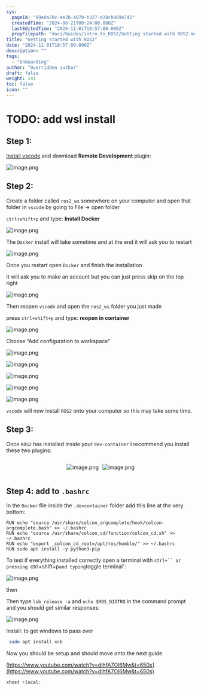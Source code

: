 ```yaml
---
sys:
  pageId: "89e0a78c-4e2b-4070-b327-d28cb0694742"
  createdTime: "2024-08-21T00:24:00.000Z"
  lastEditedTime: "2024-11-01T18:57:00.000Z"
  propFilepath: "docs/Guides/intro_to_ROS2/Getting started with ROS2.md"
title: "Getting started with ROS2"
date: "2024-11-01T18:57:00.000Z"
description: ""
tags:
  - "Onboarding"
author: "Overridden author"
draft: false
weight: 141
toc: false
icon: ""
---
```


# TODO: add wsl install

## Step 1:

[Install vscode](https://code.visualstudio.com/download) and download **Remote Development** plugin:

![image.png](https://prod-files-secure.s3.us-west-2.amazonaws.com/d518164a-d88e-44d1-a4ee-3adb3bd8bce0/efb52993-1881-4a40-b95e-6f020334f022/image.png?X-Amz-Algorithm=AWS4-HMAC-SHA256&X-Amz-Content-Sha256=UNSIGNED-PAYLOAD&X-Amz-Credential=ASIAZI2LB466VEMQIOBQ%2F20250210%2Fus-west-2%2Fs3%2Faws4_request&X-Amz-Date=20250210T181024Z&X-Amz-Expires=3600&X-Amz-Security-Token=IQoJb3JpZ2luX2VjEKj%2F%2F%2F%2F%2F%2F%2F%2F%2F%2FwEaCXVzLXdlc3QtMiJGMEQCICTF%2FQW3S82kVY3tYEepYGhQyYKmrOUIxhynj5uMZwniAiAE772mb4rWoLyGMUFcZxgWYSchvSCOOE6OJHiGEcmBuSqIBAjB%2F%2F%2F%2F%2F%2F%2F%2F%2F%2F8BEAAaDDYzNzQyMzE4MzgwNSIMoi1zWTnhvp8l4gItKtwDLnm0aJ9Gp7kqPU6vzuPsQBhA8CunnmHxTabflhK5O7a0cyFYQR3XXkzi2Gr07tfKoZM0w4t7hmQXZ0YSZAF9eXsTITLxkfIE1UUMNTKXshYMD%2BhopUL3x1SH2DODNTdL4r%2FjfsBnd7QpqCIHlyr9QHMxzXrt8M5cYBRNJZQ9o8%2FEetkAdEsFzPQqAUcl4c0%2F9TgYx6SyZ8DT3Lc8bjl5%2BYnTejBCcnhzWy%2F22l8juQgtQsX3euPgVGSDKL6PXTrxXqB94HYZG55%2FLcpOTMaU5tg4Fr3nUQAK3tGdYqjQkTT0a1eLCT7TMYEd%2BefRR1aRl7svfNKyhrqhqaK2fhU4edkj2R%2FOsHxzkn2REn8tYTuRqTd0%2FNyLGJ7MU6MJ2ujwYauNGEeNd5yHPcUXUZ6WJxD02RegrdifcoM%2FNGtzWbDEi%2BrvRomKbCpYWy15NfdELWsYRJsWcrHlJFY4y35gTQtwfxlVEdxYeFzJI8zt8B4CK78M9q45%2BP%2FzZNTkx4kJdRgCKnRL6M7coDecauvkYBEF7gp%2BOtA6WSSoaUftZSf6CkPDTRi8ItNJBRQz4cfzFqIPBGfjHLaPYHsCzMCfyMZBLF%2BtkMF6WEZB37sFMrbqbYnspl0Gij9XHFEwzr2ovQY6pgGZwZMpfqxm8o86cqJXxWVT5VlZUK4nHc1RKE9C7yH%2Bu2yN0V1QaunQZUSjZyMrAX1eBejoMLk0nFS9IxV84EV6xzZ5M1gS9FkHX7S2bZeN2HR8qF3MjVtUAK3cl1KMlEdJDt3lzmlnvKcqdoZyGOXdwfpYH4objS%2FHzDgnHhzocfdJghUh7UliEtoSUE9ntdWAFML4Tm0nt01rlWYnRX6FCXJDzTHt&X-Amz-Signature=82fcea71071a69f157a0d3ab1e398439b2337430b7227253f4718fc74e0b74fa&X-Amz-SignedHeaders=host&x-id=GetObject)

## Step 2:

Create a folder called `ros2_ws` somewhere on your computer and open that folder in `vscode` by going to File → open folder 

`ctrl+shift+p` and type: **Install Docker**

![image.png](https://prod-files-secure.s3.us-west-2.amazonaws.com/d518164a-d88e-44d1-a4ee-3adb3bd8bce0/2269dc0e-1cd5-47ff-bceb-c04ad9b2eab0/image.png?X-Amz-Algorithm=AWS4-HMAC-SHA256&X-Amz-Content-Sha256=UNSIGNED-PAYLOAD&X-Amz-Credential=ASIAZI2LB466VEMQIOBQ%2F20250210%2Fus-west-2%2Fs3%2Faws4_request&X-Amz-Date=20250210T181024Z&X-Amz-Expires=3600&X-Amz-Security-Token=IQoJb3JpZ2luX2VjEKj%2F%2F%2F%2F%2F%2F%2F%2F%2F%2FwEaCXVzLXdlc3QtMiJGMEQCICTF%2FQW3S82kVY3tYEepYGhQyYKmrOUIxhynj5uMZwniAiAE772mb4rWoLyGMUFcZxgWYSchvSCOOE6OJHiGEcmBuSqIBAjB%2F%2F%2F%2F%2F%2F%2F%2F%2F%2F8BEAAaDDYzNzQyMzE4MzgwNSIMoi1zWTnhvp8l4gItKtwDLnm0aJ9Gp7kqPU6vzuPsQBhA8CunnmHxTabflhK5O7a0cyFYQR3XXkzi2Gr07tfKoZM0w4t7hmQXZ0YSZAF9eXsTITLxkfIE1UUMNTKXshYMD%2BhopUL3x1SH2DODNTdL4r%2FjfsBnd7QpqCIHlyr9QHMxzXrt8M5cYBRNJZQ9o8%2FEetkAdEsFzPQqAUcl4c0%2F9TgYx6SyZ8DT3Lc8bjl5%2BYnTejBCcnhzWy%2F22l8juQgtQsX3euPgVGSDKL6PXTrxXqB94HYZG55%2FLcpOTMaU5tg4Fr3nUQAK3tGdYqjQkTT0a1eLCT7TMYEd%2BefRR1aRl7svfNKyhrqhqaK2fhU4edkj2R%2FOsHxzkn2REn8tYTuRqTd0%2FNyLGJ7MU6MJ2ujwYauNGEeNd5yHPcUXUZ6WJxD02RegrdifcoM%2FNGtzWbDEi%2BrvRomKbCpYWy15NfdELWsYRJsWcrHlJFY4y35gTQtwfxlVEdxYeFzJI8zt8B4CK78M9q45%2BP%2FzZNTkx4kJdRgCKnRL6M7coDecauvkYBEF7gp%2BOtA6WSSoaUftZSf6CkPDTRi8ItNJBRQz4cfzFqIPBGfjHLaPYHsCzMCfyMZBLF%2BtkMF6WEZB37sFMrbqbYnspl0Gij9XHFEwzr2ovQY6pgGZwZMpfqxm8o86cqJXxWVT5VlZUK4nHc1RKE9C7yH%2Bu2yN0V1QaunQZUSjZyMrAX1eBejoMLk0nFS9IxV84EV6xzZ5M1gS9FkHX7S2bZeN2HR8qF3MjVtUAK3cl1KMlEdJDt3lzmlnvKcqdoZyGOXdwfpYH4objS%2FHzDgnHhzocfdJghUh7UliEtoSUE9ntdWAFML4Tm0nt01rlWYnRX6FCXJDzTHt&X-Amz-Signature=a05fa1b2454892f73468a5ef26c0ec08a29f7cda9bcb65ab3124fbc99db998ce&X-Amz-SignedHeaders=host&x-id=GetObject)

The `Docker` install will take sometime and at the end it will ask you to restart

![image.png](https://prod-files-secure.s3.us-west-2.amazonaws.com/d518164a-d88e-44d1-a4ee-3adb3bd8bce0/ed233f78-be33-4b1f-b89c-9c346c0e961e/image.png?X-Amz-Algorithm=AWS4-HMAC-SHA256&X-Amz-Content-Sha256=UNSIGNED-PAYLOAD&X-Amz-Credential=ASIAZI2LB466VEMQIOBQ%2F20250210%2Fus-west-2%2Fs3%2Faws4_request&X-Amz-Date=20250210T181024Z&X-Amz-Expires=3600&X-Amz-Security-Token=IQoJb3JpZ2luX2VjEKj%2F%2F%2F%2F%2F%2F%2F%2F%2F%2FwEaCXVzLXdlc3QtMiJGMEQCICTF%2FQW3S82kVY3tYEepYGhQyYKmrOUIxhynj5uMZwniAiAE772mb4rWoLyGMUFcZxgWYSchvSCOOE6OJHiGEcmBuSqIBAjB%2F%2F%2F%2F%2F%2F%2F%2F%2F%2F8BEAAaDDYzNzQyMzE4MzgwNSIMoi1zWTnhvp8l4gItKtwDLnm0aJ9Gp7kqPU6vzuPsQBhA8CunnmHxTabflhK5O7a0cyFYQR3XXkzi2Gr07tfKoZM0w4t7hmQXZ0YSZAF9eXsTITLxkfIE1UUMNTKXshYMD%2BhopUL3x1SH2DODNTdL4r%2FjfsBnd7QpqCIHlyr9QHMxzXrt8M5cYBRNJZQ9o8%2FEetkAdEsFzPQqAUcl4c0%2F9TgYx6SyZ8DT3Lc8bjl5%2BYnTejBCcnhzWy%2F22l8juQgtQsX3euPgVGSDKL6PXTrxXqB94HYZG55%2FLcpOTMaU5tg4Fr3nUQAK3tGdYqjQkTT0a1eLCT7TMYEd%2BefRR1aRl7svfNKyhrqhqaK2fhU4edkj2R%2FOsHxzkn2REn8tYTuRqTd0%2FNyLGJ7MU6MJ2ujwYauNGEeNd5yHPcUXUZ6WJxD02RegrdifcoM%2FNGtzWbDEi%2BrvRomKbCpYWy15NfdELWsYRJsWcrHlJFY4y35gTQtwfxlVEdxYeFzJI8zt8B4CK78M9q45%2BP%2FzZNTkx4kJdRgCKnRL6M7coDecauvkYBEF7gp%2BOtA6WSSoaUftZSf6CkPDTRi8ItNJBRQz4cfzFqIPBGfjHLaPYHsCzMCfyMZBLF%2BtkMF6WEZB37sFMrbqbYnspl0Gij9XHFEwzr2ovQY6pgGZwZMpfqxm8o86cqJXxWVT5VlZUK4nHc1RKE9C7yH%2Bu2yN0V1QaunQZUSjZyMrAX1eBejoMLk0nFS9IxV84EV6xzZ5M1gS9FkHX7S2bZeN2HR8qF3MjVtUAK3cl1KMlEdJDt3lzmlnvKcqdoZyGOXdwfpYH4objS%2FHzDgnHhzocfdJghUh7UliEtoSUE9ntdWAFML4Tm0nt01rlWYnRX6FCXJDzTHt&X-Amz-Signature=3d465b3b6fe2730c3b8a54e3de4c721b0c489e9d5173eb347861ba00415600bb&X-Amz-SignedHeaders=host&x-id=GetObject)

Once you restart open `Docker` and finish the installation

It will ask you to make an account but you can just press skip on the top right

![image.png](https://prod-files-secure.s3.us-west-2.amazonaws.com/d518164a-d88e-44d1-a4ee-3adb3bd8bce0/21010ad9-1659-4fd9-9f59-9932a09b2a3d/image.png?X-Amz-Algorithm=AWS4-HMAC-SHA256&X-Amz-Content-Sha256=UNSIGNED-PAYLOAD&X-Amz-Credential=ASIAZI2LB466VEMQIOBQ%2F20250210%2Fus-west-2%2Fs3%2Faws4_request&X-Amz-Date=20250210T181024Z&X-Amz-Expires=3600&X-Amz-Security-Token=IQoJb3JpZ2luX2VjEKj%2F%2F%2F%2F%2F%2F%2F%2F%2F%2FwEaCXVzLXdlc3QtMiJGMEQCICTF%2FQW3S82kVY3tYEepYGhQyYKmrOUIxhynj5uMZwniAiAE772mb4rWoLyGMUFcZxgWYSchvSCOOE6OJHiGEcmBuSqIBAjB%2F%2F%2F%2F%2F%2F%2F%2F%2F%2F8BEAAaDDYzNzQyMzE4MzgwNSIMoi1zWTnhvp8l4gItKtwDLnm0aJ9Gp7kqPU6vzuPsQBhA8CunnmHxTabflhK5O7a0cyFYQR3XXkzi2Gr07tfKoZM0w4t7hmQXZ0YSZAF9eXsTITLxkfIE1UUMNTKXshYMD%2BhopUL3x1SH2DODNTdL4r%2FjfsBnd7QpqCIHlyr9QHMxzXrt8M5cYBRNJZQ9o8%2FEetkAdEsFzPQqAUcl4c0%2F9TgYx6SyZ8DT3Lc8bjl5%2BYnTejBCcnhzWy%2F22l8juQgtQsX3euPgVGSDKL6PXTrxXqB94HYZG55%2FLcpOTMaU5tg4Fr3nUQAK3tGdYqjQkTT0a1eLCT7TMYEd%2BefRR1aRl7svfNKyhrqhqaK2fhU4edkj2R%2FOsHxzkn2REn8tYTuRqTd0%2FNyLGJ7MU6MJ2ujwYauNGEeNd5yHPcUXUZ6WJxD02RegrdifcoM%2FNGtzWbDEi%2BrvRomKbCpYWy15NfdELWsYRJsWcrHlJFY4y35gTQtwfxlVEdxYeFzJI8zt8B4CK78M9q45%2BP%2FzZNTkx4kJdRgCKnRL6M7coDecauvkYBEF7gp%2BOtA6WSSoaUftZSf6CkPDTRi8ItNJBRQz4cfzFqIPBGfjHLaPYHsCzMCfyMZBLF%2BtkMF6WEZB37sFMrbqbYnspl0Gij9XHFEwzr2ovQY6pgGZwZMpfqxm8o86cqJXxWVT5VlZUK4nHc1RKE9C7yH%2Bu2yN0V1QaunQZUSjZyMrAX1eBejoMLk0nFS9IxV84EV6xzZ5M1gS9FkHX7S2bZeN2HR8qF3MjVtUAK3cl1KMlEdJDt3lzmlnvKcqdoZyGOXdwfpYH4objS%2FHzDgnHhzocfdJghUh7UliEtoSUE9ntdWAFML4Tm0nt01rlWYnRX6FCXJDzTHt&X-Amz-Signature=22d1972f2d1baf2a4888724792eee7eb391a4b4f217ffb2c46fd65878a8fa2a8&X-Amz-SignedHeaders=host&x-id=GetObject)

Then reopen `vscode` and open the `ros2_ws` folder you just made

press `ctrl+shift+p` and type: **reopen in container**

![image.png](https://prod-files-secure.s3.us-west-2.amazonaws.com/d518164a-d88e-44d1-a4ee-3adb3bd8bce0/4e93b8c2-41ad-488c-8095-c74205196118/image.png?X-Amz-Algorithm=AWS4-HMAC-SHA256&X-Amz-Content-Sha256=UNSIGNED-PAYLOAD&X-Amz-Credential=ASIAZI2LB466VEMQIOBQ%2F20250210%2Fus-west-2%2Fs3%2Faws4_request&X-Amz-Date=20250210T181024Z&X-Amz-Expires=3600&X-Amz-Security-Token=IQoJb3JpZ2luX2VjEKj%2F%2F%2F%2F%2F%2F%2F%2F%2F%2FwEaCXVzLXdlc3QtMiJGMEQCICTF%2FQW3S82kVY3tYEepYGhQyYKmrOUIxhynj5uMZwniAiAE772mb4rWoLyGMUFcZxgWYSchvSCOOE6OJHiGEcmBuSqIBAjB%2F%2F%2F%2F%2F%2F%2F%2F%2F%2F8BEAAaDDYzNzQyMzE4MzgwNSIMoi1zWTnhvp8l4gItKtwDLnm0aJ9Gp7kqPU6vzuPsQBhA8CunnmHxTabflhK5O7a0cyFYQR3XXkzi2Gr07tfKoZM0w4t7hmQXZ0YSZAF9eXsTITLxkfIE1UUMNTKXshYMD%2BhopUL3x1SH2DODNTdL4r%2FjfsBnd7QpqCIHlyr9QHMxzXrt8M5cYBRNJZQ9o8%2FEetkAdEsFzPQqAUcl4c0%2F9TgYx6SyZ8DT3Lc8bjl5%2BYnTejBCcnhzWy%2F22l8juQgtQsX3euPgVGSDKL6PXTrxXqB94HYZG55%2FLcpOTMaU5tg4Fr3nUQAK3tGdYqjQkTT0a1eLCT7TMYEd%2BefRR1aRl7svfNKyhrqhqaK2fhU4edkj2R%2FOsHxzkn2REn8tYTuRqTd0%2FNyLGJ7MU6MJ2ujwYauNGEeNd5yHPcUXUZ6WJxD02RegrdifcoM%2FNGtzWbDEi%2BrvRomKbCpYWy15NfdELWsYRJsWcrHlJFY4y35gTQtwfxlVEdxYeFzJI8zt8B4CK78M9q45%2BP%2FzZNTkx4kJdRgCKnRL6M7coDecauvkYBEF7gp%2BOtA6WSSoaUftZSf6CkPDTRi8ItNJBRQz4cfzFqIPBGfjHLaPYHsCzMCfyMZBLF%2BtkMF6WEZB37sFMrbqbYnspl0Gij9XHFEwzr2ovQY6pgGZwZMpfqxm8o86cqJXxWVT5VlZUK4nHc1RKE9C7yH%2Bu2yN0V1QaunQZUSjZyMrAX1eBejoMLk0nFS9IxV84EV6xzZ5M1gS9FkHX7S2bZeN2HR8qF3MjVtUAK3cl1KMlEdJDt3lzmlnvKcqdoZyGOXdwfpYH4objS%2FHzDgnHhzocfdJghUh7UliEtoSUE9ntdWAFML4Tm0nt01rlWYnRX6FCXJDzTHt&X-Amz-Signature=6543d7ab6a72e3b7003b6256d8129d5f84e0380806daa114ffaaa46437a92745&X-Amz-SignedHeaders=host&x-id=GetObject)

Choose “Add configuration to workspace”

![image.png](https://prod-files-secure.s3.us-west-2.amazonaws.com/d518164a-d88e-44d1-a4ee-3adb3bd8bce0/9560b282-5060-4989-ba37-97e7b2c22476/image.png?X-Amz-Algorithm=AWS4-HMAC-SHA256&X-Amz-Content-Sha256=UNSIGNED-PAYLOAD&X-Amz-Credential=ASIAZI2LB466VEMQIOBQ%2F20250210%2Fus-west-2%2Fs3%2Faws4_request&X-Amz-Date=20250210T181024Z&X-Amz-Expires=3600&X-Amz-Security-Token=IQoJb3JpZ2luX2VjEKj%2F%2F%2F%2F%2F%2F%2F%2F%2F%2FwEaCXVzLXdlc3QtMiJGMEQCICTF%2FQW3S82kVY3tYEepYGhQyYKmrOUIxhynj5uMZwniAiAE772mb4rWoLyGMUFcZxgWYSchvSCOOE6OJHiGEcmBuSqIBAjB%2F%2F%2F%2F%2F%2F%2F%2F%2F%2F8BEAAaDDYzNzQyMzE4MzgwNSIMoi1zWTnhvp8l4gItKtwDLnm0aJ9Gp7kqPU6vzuPsQBhA8CunnmHxTabflhK5O7a0cyFYQR3XXkzi2Gr07tfKoZM0w4t7hmQXZ0YSZAF9eXsTITLxkfIE1UUMNTKXshYMD%2BhopUL3x1SH2DODNTdL4r%2FjfsBnd7QpqCIHlyr9QHMxzXrt8M5cYBRNJZQ9o8%2FEetkAdEsFzPQqAUcl4c0%2F9TgYx6SyZ8DT3Lc8bjl5%2BYnTejBCcnhzWy%2F22l8juQgtQsX3euPgVGSDKL6PXTrxXqB94HYZG55%2FLcpOTMaU5tg4Fr3nUQAK3tGdYqjQkTT0a1eLCT7TMYEd%2BefRR1aRl7svfNKyhrqhqaK2fhU4edkj2R%2FOsHxzkn2REn8tYTuRqTd0%2FNyLGJ7MU6MJ2ujwYauNGEeNd5yHPcUXUZ6WJxD02RegrdifcoM%2FNGtzWbDEi%2BrvRomKbCpYWy15NfdELWsYRJsWcrHlJFY4y35gTQtwfxlVEdxYeFzJI8zt8B4CK78M9q45%2BP%2FzZNTkx4kJdRgCKnRL6M7coDecauvkYBEF7gp%2BOtA6WSSoaUftZSf6CkPDTRi8ItNJBRQz4cfzFqIPBGfjHLaPYHsCzMCfyMZBLF%2BtkMF6WEZB37sFMrbqbYnspl0Gij9XHFEwzr2ovQY6pgGZwZMpfqxm8o86cqJXxWVT5VlZUK4nHc1RKE9C7yH%2Bu2yN0V1QaunQZUSjZyMrAX1eBejoMLk0nFS9IxV84EV6xzZ5M1gS9FkHX7S2bZeN2HR8qF3MjVtUAK3cl1KMlEdJDt3lzmlnvKcqdoZyGOXdwfpYH4objS%2FHzDgnHhzocfdJghUh7UliEtoSUE9ntdWAFML4Tm0nt01rlWYnRX6FCXJDzTHt&X-Amz-Signature=dbe3694c3726b894fc6faec23b02ab6cb0aba4591c331431c6a6c728ef72f363&X-Amz-SignedHeaders=host&x-id=GetObject)

![image.png](https://prod-files-secure.s3.us-west-2.amazonaws.com/d518164a-d88e-44d1-a4ee-3adb3bd8bce0/2ee63f81-886b-48e8-a553-dc6e5eac99e4/image.png?X-Amz-Algorithm=AWS4-HMAC-SHA256&X-Amz-Content-Sha256=UNSIGNED-PAYLOAD&X-Amz-Credential=ASIAZI2LB466VEMQIOBQ%2F20250210%2Fus-west-2%2Fs3%2Faws4_request&X-Amz-Date=20250210T181024Z&X-Amz-Expires=3600&X-Amz-Security-Token=IQoJb3JpZ2luX2VjEKj%2F%2F%2F%2F%2F%2F%2F%2F%2F%2FwEaCXVzLXdlc3QtMiJGMEQCICTF%2FQW3S82kVY3tYEepYGhQyYKmrOUIxhynj5uMZwniAiAE772mb4rWoLyGMUFcZxgWYSchvSCOOE6OJHiGEcmBuSqIBAjB%2F%2F%2F%2F%2F%2F%2F%2F%2F%2F8BEAAaDDYzNzQyMzE4MzgwNSIMoi1zWTnhvp8l4gItKtwDLnm0aJ9Gp7kqPU6vzuPsQBhA8CunnmHxTabflhK5O7a0cyFYQR3XXkzi2Gr07tfKoZM0w4t7hmQXZ0YSZAF9eXsTITLxkfIE1UUMNTKXshYMD%2BhopUL3x1SH2DODNTdL4r%2FjfsBnd7QpqCIHlyr9QHMxzXrt8M5cYBRNJZQ9o8%2FEetkAdEsFzPQqAUcl4c0%2F9TgYx6SyZ8DT3Lc8bjl5%2BYnTejBCcnhzWy%2F22l8juQgtQsX3euPgVGSDKL6PXTrxXqB94HYZG55%2FLcpOTMaU5tg4Fr3nUQAK3tGdYqjQkTT0a1eLCT7TMYEd%2BefRR1aRl7svfNKyhrqhqaK2fhU4edkj2R%2FOsHxzkn2REn8tYTuRqTd0%2FNyLGJ7MU6MJ2ujwYauNGEeNd5yHPcUXUZ6WJxD02RegrdifcoM%2FNGtzWbDEi%2BrvRomKbCpYWy15NfdELWsYRJsWcrHlJFY4y35gTQtwfxlVEdxYeFzJI8zt8B4CK78M9q45%2BP%2FzZNTkx4kJdRgCKnRL6M7coDecauvkYBEF7gp%2BOtA6WSSoaUftZSf6CkPDTRi8ItNJBRQz4cfzFqIPBGfjHLaPYHsCzMCfyMZBLF%2BtkMF6WEZB37sFMrbqbYnspl0Gij9XHFEwzr2ovQY6pgGZwZMpfqxm8o86cqJXxWVT5VlZUK4nHc1RKE9C7yH%2Bu2yN0V1QaunQZUSjZyMrAX1eBejoMLk0nFS9IxV84EV6xzZ5M1gS9FkHX7S2bZeN2HR8qF3MjVtUAK3cl1KMlEdJDt3lzmlnvKcqdoZyGOXdwfpYH4objS%2FHzDgnHhzocfdJghUh7UliEtoSUE9ntdWAFML4Tm0nt01rlWYnRX6FCXJDzTHt&X-Amz-Signature=a9a131ff927f34ea8cf3aed1b78229d1e94d3c6cebaa2e574299b6081d0696f9&X-Amz-SignedHeaders=host&x-id=GetObject)

![image.png](https://prod-files-secure.s3.us-west-2.amazonaws.com/d518164a-d88e-44d1-a4ee-3adb3bd8bce0/ae1580b2-b048-407e-aed9-b584224a7a04/image.png?X-Amz-Algorithm=AWS4-HMAC-SHA256&X-Amz-Content-Sha256=UNSIGNED-PAYLOAD&X-Amz-Credential=ASIAZI2LB466VEMQIOBQ%2F20250210%2Fus-west-2%2Fs3%2Faws4_request&X-Amz-Date=20250210T181024Z&X-Amz-Expires=3600&X-Amz-Security-Token=IQoJb3JpZ2luX2VjEKj%2F%2F%2F%2F%2F%2F%2F%2F%2F%2FwEaCXVzLXdlc3QtMiJGMEQCICTF%2FQW3S82kVY3tYEepYGhQyYKmrOUIxhynj5uMZwniAiAE772mb4rWoLyGMUFcZxgWYSchvSCOOE6OJHiGEcmBuSqIBAjB%2F%2F%2F%2F%2F%2F%2F%2F%2F%2F8BEAAaDDYzNzQyMzE4MzgwNSIMoi1zWTnhvp8l4gItKtwDLnm0aJ9Gp7kqPU6vzuPsQBhA8CunnmHxTabflhK5O7a0cyFYQR3XXkzi2Gr07tfKoZM0w4t7hmQXZ0YSZAF9eXsTITLxkfIE1UUMNTKXshYMD%2BhopUL3x1SH2DODNTdL4r%2FjfsBnd7QpqCIHlyr9QHMxzXrt8M5cYBRNJZQ9o8%2FEetkAdEsFzPQqAUcl4c0%2F9TgYx6SyZ8DT3Lc8bjl5%2BYnTejBCcnhzWy%2F22l8juQgtQsX3euPgVGSDKL6PXTrxXqB94HYZG55%2FLcpOTMaU5tg4Fr3nUQAK3tGdYqjQkTT0a1eLCT7TMYEd%2BefRR1aRl7svfNKyhrqhqaK2fhU4edkj2R%2FOsHxzkn2REn8tYTuRqTd0%2FNyLGJ7MU6MJ2ujwYauNGEeNd5yHPcUXUZ6WJxD02RegrdifcoM%2FNGtzWbDEi%2BrvRomKbCpYWy15NfdELWsYRJsWcrHlJFY4y35gTQtwfxlVEdxYeFzJI8zt8B4CK78M9q45%2BP%2FzZNTkx4kJdRgCKnRL6M7coDecauvkYBEF7gp%2BOtA6WSSoaUftZSf6CkPDTRi8ItNJBRQz4cfzFqIPBGfjHLaPYHsCzMCfyMZBLF%2BtkMF6WEZB37sFMrbqbYnspl0Gij9XHFEwzr2ovQY6pgGZwZMpfqxm8o86cqJXxWVT5VlZUK4nHc1RKE9C7yH%2Bu2yN0V1QaunQZUSjZyMrAX1eBejoMLk0nFS9IxV84EV6xzZ5M1gS9FkHX7S2bZeN2HR8qF3MjVtUAK3cl1KMlEdJDt3lzmlnvKcqdoZyGOXdwfpYH4objS%2FHzDgnHhzocfdJghUh7UliEtoSUE9ntdWAFML4Tm0nt01rlWYnRX6FCXJDzTHt&X-Amz-Signature=561d65627827aa2720994ce8075370c864d19cfed75d282bb17b7a9b2dffe383&X-Amz-SignedHeaders=host&x-id=GetObject)

![image.png](https://prod-files-secure.s3.us-west-2.amazonaws.com/d518164a-d88e-44d1-a4ee-3adb3bd8bce0/53255b28-f75e-430f-b9e3-c0ac8577e42b/image.png?X-Amz-Algorithm=AWS4-HMAC-SHA256&X-Amz-Content-Sha256=UNSIGNED-PAYLOAD&X-Amz-Credential=ASIAZI2LB466VEMQIOBQ%2F20250210%2Fus-west-2%2Fs3%2Faws4_request&X-Amz-Date=20250210T181024Z&X-Amz-Expires=3600&X-Amz-Security-Token=IQoJb3JpZ2luX2VjEKj%2F%2F%2F%2F%2F%2F%2F%2F%2F%2FwEaCXVzLXdlc3QtMiJGMEQCICTF%2FQW3S82kVY3tYEepYGhQyYKmrOUIxhynj5uMZwniAiAE772mb4rWoLyGMUFcZxgWYSchvSCOOE6OJHiGEcmBuSqIBAjB%2F%2F%2F%2F%2F%2F%2F%2F%2F%2F8BEAAaDDYzNzQyMzE4MzgwNSIMoi1zWTnhvp8l4gItKtwDLnm0aJ9Gp7kqPU6vzuPsQBhA8CunnmHxTabflhK5O7a0cyFYQR3XXkzi2Gr07tfKoZM0w4t7hmQXZ0YSZAF9eXsTITLxkfIE1UUMNTKXshYMD%2BhopUL3x1SH2DODNTdL4r%2FjfsBnd7QpqCIHlyr9QHMxzXrt8M5cYBRNJZQ9o8%2FEetkAdEsFzPQqAUcl4c0%2F9TgYx6SyZ8DT3Lc8bjl5%2BYnTejBCcnhzWy%2F22l8juQgtQsX3euPgVGSDKL6PXTrxXqB94HYZG55%2FLcpOTMaU5tg4Fr3nUQAK3tGdYqjQkTT0a1eLCT7TMYEd%2BefRR1aRl7svfNKyhrqhqaK2fhU4edkj2R%2FOsHxzkn2REn8tYTuRqTd0%2FNyLGJ7MU6MJ2ujwYauNGEeNd5yHPcUXUZ6WJxD02RegrdifcoM%2FNGtzWbDEi%2BrvRomKbCpYWy15NfdELWsYRJsWcrHlJFY4y35gTQtwfxlVEdxYeFzJI8zt8B4CK78M9q45%2BP%2FzZNTkx4kJdRgCKnRL6M7coDecauvkYBEF7gp%2BOtA6WSSoaUftZSf6CkPDTRi8ItNJBRQz4cfzFqIPBGfjHLaPYHsCzMCfyMZBLF%2BtkMF6WEZB37sFMrbqbYnspl0Gij9XHFEwzr2ovQY6pgGZwZMpfqxm8o86cqJXxWVT5VlZUK4nHc1RKE9C7yH%2Bu2yN0V1QaunQZUSjZyMrAX1eBejoMLk0nFS9IxV84EV6xzZ5M1gS9FkHX7S2bZeN2HR8qF3MjVtUAK3cl1KMlEdJDt3lzmlnvKcqdoZyGOXdwfpYH4objS%2FHzDgnHhzocfdJghUh7UliEtoSUE9ntdWAFML4Tm0nt01rlWYnRX6FCXJDzTHt&X-Amz-Signature=246ed0807b4e7be3bd08c75252e9b1647f07b3998c2af209443edf2d7fce756b&X-Amz-SignedHeaders=host&x-id=GetObject)

![image.png](https://prod-files-secure.s3.us-west-2.amazonaws.com/d518164a-d88e-44d1-a4ee-3adb3bd8bce0/7c562767-5af9-4ffb-97d1-327bcdf4ee00/image.png?X-Amz-Algorithm=AWS4-HMAC-SHA256&X-Amz-Content-Sha256=UNSIGNED-PAYLOAD&X-Amz-Credential=ASIAZI2LB466VEMQIOBQ%2F20250210%2Fus-west-2%2Fs3%2Faws4_request&X-Amz-Date=20250210T181024Z&X-Amz-Expires=3600&X-Amz-Security-Token=IQoJb3JpZ2luX2VjEKj%2F%2F%2F%2F%2F%2F%2F%2F%2F%2FwEaCXVzLXdlc3QtMiJGMEQCICTF%2FQW3S82kVY3tYEepYGhQyYKmrOUIxhynj5uMZwniAiAE772mb4rWoLyGMUFcZxgWYSchvSCOOE6OJHiGEcmBuSqIBAjB%2F%2F%2F%2F%2F%2F%2F%2F%2F%2F8BEAAaDDYzNzQyMzE4MzgwNSIMoi1zWTnhvp8l4gItKtwDLnm0aJ9Gp7kqPU6vzuPsQBhA8CunnmHxTabflhK5O7a0cyFYQR3XXkzi2Gr07tfKoZM0w4t7hmQXZ0YSZAF9eXsTITLxkfIE1UUMNTKXshYMD%2BhopUL3x1SH2DODNTdL4r%2FjfsBnd7QpqCIHlyr9QHMxzXrt8M5cYBRNJZQ9o8%2FEetkAdEsFzPQqAUcl4c0%2F9TgYx6SyZ8DT3Lc8bjl5%2BYnTejBCcnhzWy%2F22l8juQgtQsX3euPgVGSDKL6PXTrxXqB94HYZG55%2FLcpOTMaU5tg4Fr3nUQAK3tGdYqjQkTT0a1eLCT7TMYEd%2BefRR1aRl7svfNKyhrqhqaK2fhU4edkj2R%2FOsHxzkn2REn8tYTuRqTd0%2FNyLGJ7MU6MJ2ujwYauNGEeNd5yHPcUXUZ6WJxD02RegrdifcoM%2FNGtzWbDEi%2BrvRomKbCpYWy15NfdELWsYRJsWcrHlJFY4y35gTQtwfxlVEdxYeFzJI8zt8B4CK78M9q45%2BP%2FzZNTkx4kJdRgCKnRL6M7coDecauvkYBEF7gp%2BOtA6WSSoaUftZSf6CkPDTRi8ItNJBRQz4cfzFqIPBGfjHLaPYHsCzMCfyMZBLF%2BtkMF6WEZB37sFMrbqbYnspl0Gij9XHFEwzr2ovQY6pgGZwZMpfqxm8o86cqJXxWVT5VlZUK4nHc1RKE9C7yH%2Bu2yN0V1QaunQZUSjZyMrAX1eBejoMLk0nFS9IxV84EV6xzZ5M1gS9FkHX7S2bZeN2HR8qF3MjVtUAK3cl1KMlEdJDt3lzmlnvKcqdoZyGOXdwfpYH4objS%2FHzDgnHhzocfdJghUh7UliEtoSUE9ntdWAFML4Tm0nt01rlWYnRX6FCXJDzTHt&X-Amz-Signature=462ae1441d34157fef4574f2b1334906fd2524eb59ec9dea0677e331bad5d5fd&X-Amz-SignedHeaders=host&x-id=GetObject)

`vscode` will now install `ROS2` onto your computer so this may take some time.

## Step 3:

Once `ROS2` has installed inside your `dev-container` I recommend you install these two plugins:

<div style="display: flex;flex-direction: row; column-gap:10px; max-width: 630px;justify-content: center;">
<div>

![image.png](https://prod-files-secure.s3.us-west-2.amazonaws.com/d518164a-d88e-44d1-a4ee-3adb3bd8bce0/3fc3d550-5a54-4ba1-ba6b-faa01cdb7369/image.png?X-Amz-Algorithm=AWS4-HMAC-SHA256&X-Amz-Content-Sha256=UNSIGNED-PAYLOAD&X-Amz-Credential=ASIAZI2LB4662M4IEEWK%2F20250210%2Fus-west-2%2Fs3%2Faws4_request&X-Amz-Date=20250210T181028Z&X-Amz-Expires=3600&X-Amz-Security-Token=IQoJb3JpZ2luX2VjEKj%2F%2F%2F%2F%2F%2F%2F%2F%2F%2FwEaCXVzLXdlc3QtMiJGMEQCIB%2B2VhHx7po0dbmtZwYYHSbgx4Vyy5rA%2FVhqHKRYOBc8AiAWk8FtzFxe6zuxwbSNsBOIUQpSwvHV2O6BjGgHkBDyiiqIBAjB%2F%2F%2F%2F%2F%2F%2F%2F%2F%2F8BEAAaDDYzNzQyMzE4MzgwNSIMCOkr6ibttlSzrHdSKtwD2bKYi7%2Fx4RVikthfX%2BT6yiMk3h%2Fgc2GFzuqB4asHnXp0abRwUGK1iffm3sbxw9mBWjnlZKqcieZbDXArqKptmqz9yCBIzSGvYX5q2e%2Fd5uPcg%2FZjaTFmEgTz1zln1mCw3t1rifiVU5ECRCmQO9NI4HX4VSPStOrw0XwmaE01O94CFmaxIN2oGj7%2B%2B5W67SxifPrA8CgFeBuqOZ8bVZMyDSbEtD%2FQLC11Hp2jqiNiEeMVIK27E92Btl85i%2FdHqZA5h07pxOT3fZg1d7XAfL8cv%2F12JRR0A8%2F00NqCKw%2FaKe9ehO5cbUCld%2FMAdSaQR1d8l5ezJLOrHp%2BGfTeK%2FrI7XCpxXDiyKB4yP74pxkiM%2B7LmfUxX5kpL7q1FEk2l15w0RoAvV3Mp0bwk1MsPbWdoKLtXIycBogQ0zxoYBJ7pMIZ3gRryhcOepj0ll%2BMKgpAlce2wEon5pL2u0eVqjABbXOWl8DKTfkhQsb7%2FU%2F%2FzBJYjy%2F%2Be939jzd2Q8mklJWKgyg0rvgrO4OWY0%2BV%2FIlWAjIUxUEfjaYWvvbPLEfogoleYm66VhF1rw3EEZAL4sMCp2mXvntu48PbWOcrgvMDKgNK5jTeYvqtseQUEKgxhCo42%2FbFJhZlneHRJxy8wsryovQY6pgEJVRl6pm0FhBjE6SK5NZgqyjidJf299itHNOUptPXYxgaNngp289yS9o05ug13dkaQm6W1UCiyT%2F2%2FHIEQzx%2Bp8x0TMCJ88J1%2FoJ9XNrrDyJbv2R9SZeqpbgV%2FcyTHR5Mm1HrfvXvFifvPSElv6QQJAvB7Te17I5tCc5cEwlYvh4RMhDNbBdlKyrJs3qfKYAzJRp%2BphgG2k5DkQLWXhcegdWCqoLm3&X-Amz-Signature=bdcd41472e87dad7dfae00922fe693c5856e7cb345e584edc6cb2954762d97cc&X-Amz-SignedHeaders=host&x-id=GetObject)

</div>
<div>

![image.png](https://prod-files-secure.s3.us-west-2.amazonaws.com/d518164a-d88e-44d1-a4ee-3adb3bd8bce0/d994cc66-13c2-4093-a5a3-f84cf4601a82/image.png?X-Amz-Algorithm=AWS4-HMAC-SHA256&X-Amz-Content-Sha256=UNSIGNED-PAYLOAD&X-Amz-Credential=ASIAZI2LB466WRQJQVQB%2F20250210%2Fus-west-2%2Fs3%2Faws4_request&X-Amz-Date=20250210T181029Z&X-Amz-Expires=3600&X-Amz-Security-Token=IQoJb3JpZ2luX2VjEKj%2F%2F%2F%2F%2F%2F%2F%2F%2F%2FwEaCXVzLXdlc3QtMiJHMEUCIHyqpu%2FVbHf8vodvLsRqKHFh4jYvNC5iKQMmtoLB3srjAiEAhtkLm95D8F0WAQDt08jBscjTLo8I3XhQd1A8eBXop04qiAQIwf%2F%2F%2F%2F%2F%2F%2F%2F%2F%2FARAAGgw2Mzc0MjMxODM4MDUiDMQO8lhvN5GYm47hXCrcAzQyiU3bt1TO8BsGHAYmWW7OlIQki%2FQDTVy4zo7%2FaLTQODk3dxucke3fSpWevEm%2BOpadt3KoTCOxSOQUveVWgQR57A21U2zk8Cr7ED8w9jsMDuPlHDIxhsTpKC%2FHc5HETtqKvzFC1zhM7F4Zj5mcrYElSxL6GK1rbDlJeSn0WqE8o48BwXiU%2BQ9bqZelgWRSXeeoYBiFY%2FUlrd8oQ5yX%2BrXTf9qjX9PfPjZowzbMwJnKdiaYwKtSzYectdFFhiVVCb99b0EE4jaa0AzHZlQcxtaV6S%2FU3PsTF1l6IGYczAu9HPllvAxxE9AbI%2FXlJ0YqJTh0%2B2JhpFh0P%2ByBlniKTsHJChoX987Ghj0qNR8kNHCMR%2FN39nIOTyaJ39Afuc2R51jRAzUgNOCn3D%2B%2FfcS5k2ZgUz2Ash4ypKAfEmqXQzFMaaD2OsAsOEeQzJWTtLWb9TOIx1OzU1X1%2FWY6uvxDdHHS6aUuCqYkkw7VNrtdo4JC2lRzM9WA4bGeb%2BSlMa7XzhHzmF5DKqV0TKA0Xgz4gTDHpy7ikmB5yLFgvQdzAcreQNCavKQONz0MZoX6EFR73vgttrYHJwWUDKP17kyRp0JkLGsUHTzL9XLeNVTIIJan5JZavy%2ByFi%2FkKmEEMLi8qL0GOqUBDR7Kdj%2FRIihJK4iMryh6zDRFxnUaOiRyjCv575njpnZRr3rDGM8EigtoQxq064t9Kw4g%2F4gA6HMV9tulrVUQPnkPWOKl3d7kp9P0BW2wH3MxhEexFJrfdtxSWo6s3XWTK0xKSmtGUKHJNVKZdPmJiOJPikrVmmv1HI9R33sTWJDWKqXBv0tH7RBYFEF0CaHtkkzmmuWqqaomdMB37u%2B5DcV8Ro3%2F&X-Amz-Signature=d39ad3b1918d961fe3e8b06f3cea7cea957746cf4376e14b9ea4217e5da1403d&X-Amz-SignedHeaders=host&x-id=GetObject)

</div>
</div>

## Step 4: add to `.bashrc`

In the `Docker` file inside the `.devcontainer` folder add this line at the very bottom: 

```docker
RUN echo "source /usr/share/colcon_argcomplete/hook/colcon-argcomplete.bash" >> ~/.bashrc
RUN echo "source /usr/share/colcon_cd/function/colcon_cd.sh" >> ~/.bashrc
RUN echo "export _colcon_cd_root=/opt/ros/humble/" >> ~/.bashrc
RUN sudo apt install -y python3-pip 
```

To test if everything installed correctly open a terminal with `ctrl+`` or pressing `ctrl+shift+p` and typing `toggle terminal`:

![image.png](https://prod-files-secure.s3.us-west-2.amazonaws.com/d518164a-d88e-44d1-a4ee-3adb3bd8bce0/6a4943d8-b04e-4c02-9a58-775f3384d1a5/image.png?X-Amz-Algorithm=AWS4-HMAC-SHA256&X-Amz-Content-Sha256=UNSIGNED-PAYLOAD&X-Amz-Credential=ASIAZI2LB466VEMQIOBQ%2F20250210%2Fus-west-2%2Fs3%2Faws4_request&X-Amz-Date=20250210T181024Z&X-Amz-Expires=3600&X-Amz-Security-Token=IQoJb3JpZ2luX2VjEKj%2F%2F%2F%2F%2F%2F%2F%2F%2F%2FwEaCXVzLXdlc3QtMiJGMEQCICTF%2FQW3S82kVY3tYEepYGhQyYKmrOUIxhynj5uMZwniAiAE772mb4rWoLyGMUFcZxgWYSchvSCOOE6OJHiGEcmBuSqIBAjB%2F%2F%2F%2F%2F%2F%2F%2F%2F%2F8BEAAaDDYzNzQyMzE4MzgwNSIMoi1zWTnhvp8l4gItKtwDLnm0aJ9Gp7kqPU6vzuPsQBhA8CunnmHxTabflhK5O7a0cyFYQR3XXkzi2Gr07tfKoZM0w4t7hmQXZ0YSZAF9eXsTITLxkfIE1UUMNTKXshYMD%2BhopUL3x1SH2DODNTdL4r%2FjfsBnd7QpqCIHlyr9QHMxzXrt8M5cYBRNJZQ9o8%2FEetkAdEsFzPQqAUcl4c0%2F9TgYx6SyZ8DT3Lc8bjl5%2BYnTejBCcnhzWy%2F22l8juQgtQsX3euPgVGSDKL6PXTrxXqB94HYZG55%2FLcpOTMaU5tg4Fr3nUQAK3tGdYqjQkTT0a1eLCT7TMYEd%2BefRR1aRl7svfNKyhrqhqaK2fhU4edkj2R%2FOsHxzkn2REn8tYTuRqTd0%2FNyLGJ7MU6MJ2ujwYauNGEeNd5yHPcUXUZ6WJxD02RegrdifcoM%2FNGtzWbDEi%2BrvRomKbCpYWy15NfdELWsYRJsWcrHlJFY4y35gTQtwfxlVEdxYeFzJI8zt8B4CK78M9q45%2BP%2FzZNTkx4kJdRgCKnRL6M7coDecauvkYBEF7gp%2BOtA6WSSoaUftZSf6CkPDTRi8ItNJBRQz4cfzFqIPBGfjHLaPYHsCzMCfyMZBLF%2BtkMF6WEZB37sFMrbqbYnspl0Gij9XHFEwzr2ovQY6pgGZwZMpfqxm8o86cqJXxWVT5VlZUK4nHc1RKE9C7yH%2Bu2yN0V1QaunQZUSjZyMrAX1eBejoMLk0nFS9IxV84EV6xzZ5M1gS9FkHX7S2bZeN2HR8qF3MjVtUAK3cl1KMlEdJDt3lzmlnvKcqdoZyGOXdwfpYH4objS%2FHzDgnHhzocfdJghUh7UliEtoSUE9ntdWAFML4Tm0nt01rlWYnRX6FCXJDzTHt&X-Amz-Signature=1cf87f89f40e172bc7c55d708d927fcf56388509ee9299d904d421abd0131891&X-Amz-SignedHeaders=host&x-id=GetObject)

then 

Then type `lsb_release -a` and `echo $ROS_DISTRO` in the command prompt and you should get similar responses:

![image.png](https://prod-files-secure.s3.us-west-2.amazonaws.com/d518164a-d88e-44d1-a4ee-3adb3bd8bce0/3e635dec-a805-4e85-8b9e-d000e5b71a4e/image.png?X-Amz-Algorithm=AWS4-HMAC-SHA256&X-Amz-Content-Sha256=UNSIGNED-PAYLOAD&X-Amz-Credential=ASIAZI2LB466VEMQIOBQ%2F20250210%2Fus-west-2%2Fs3%2Faws4_request&X-Amz-Date=20250210T181024Z&X-Amz-Expires=3600&X-Amz-Security-Token=IQoJb3JpZ2luX2VjEKj%2F%2F%2F%2F%2F%2F%2F%2F%2F%2FwEaCXVzLXdlc3QtMiJGMEQCICTF%2FQW3S82kVY3tYEepYGhQyYKmrOUIxhynj5uMZwniAiAE772mb4rWoLyGMUFcZxgWYSchvSCOOE6OJHiGEcmBuSqIBAjB%2F%2F%2F%2F%2F%2F%2F%2F%2F%2F8BEAAaDDYzNzQyMzE4MzgwNSIMoi1zWTnhvp8l4gItKtwDLnm0aJ9Gp7kqPU6vzuPsQBhA8CunnmHxTabflhK5O7a0cyFYQR3XXkzi2Gr07tfKoZM0w4t7hmQXZ0YSZAF9eXsTITLxkfIE1UUMNTKXshYMD%2BhopUL3x1SH2DODNTdL4r%2FjfsBnd7QpqCIHlyr9QHMxzXrt8M5cYBRNJZQ9o8%2FEetkAdEsFzPQqAUcl4c0%2F9TgYx6SyZ8DT3Lc8bjl5%2BYnTejBCcnhzWy%2F22l8juQgtQsX3euPgVGSDKL6PXTrxXqB94HYZG55%2FLcpOTMaU5tg4Fr3nUQAK3tGdYqjQkTT0a1eLCT7TMYEd%2BefRR1aRl7svfNKyhrqhqaK2fhU4edkj2R%2FOsHxzkn2REn8tYTuRqTd0%2FNyLGJ7MU6MJ2ujwYauNGEeNd5yHPcUXUZ6WJxD02RegrdifcoM%2FNGtzWbDEi%2BrvRomKbCpYWy15NfdELWsYRJsWcrHlJFY4y35gTQtwfxlVEdxYeFzJI8zt8B4CK78M9q45%2BP%2FzZNTkx4kJdRgCKnRL6M7coDecauvkYBEF7gp%2BOtA6WSSoaUftZSf6CkPDTRi8ItNJBRQz4cfzFqIPBGfjHLaPYHsCzMCfyMZBLF%2BtkMF6WEZB37sFMrbqbYnspl0Gij9XHFEwzr2ovQY6pgGZwZMpfqxm8o86cqJXxWVT5VlZUK4nHc1RKE9C7yH%2Bu2yN0V1QaunQZUSjZyMrAX1eBejoMLk0nFS9IxV84EV6xzZ5M1gS9FkHX7S2bZeN2HR8qF3MjVtUAK3cl1KMlEdJDt3lzmlnvKcqdoZyGOXdwfpYH4objS%2FHzDgnHhzocfdJghUh7UliEtoSUE9ntdWAFML4Tm0nt01rlWYnRX6FCXJDzTHt&X-Amz-Signature=3f3e91f5bef1aeafff06970889c424f685733a405ea4c36917e28dfdee2a2ccd&X-Amz-SignedHeaders=host&x-id=GetObject)

Install:  to get windows to pass over

```bash
 sudo apt install xcb
```

Now you should be setup and should move onto the next guide 

[https://www.youtube.com/watch?v=dihfA7Ol6Mw&t=650s](https://www.youtube.com/watch?v=dihfA7Ol6Mw&t=650s)

```python
xhost +local:
```
